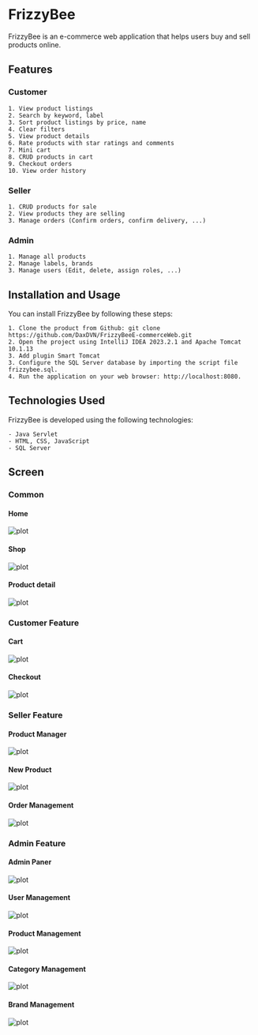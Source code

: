 # FrizzyBee
FrizzyBee is an e-commerce web application that helps users buy and sell products online.
## Features
### Customer

    1. View product listings
    2. Search by keyword, label
    3. Sort product listings by price, name
    4. Clear filters
    5. View product details
    6. Rate products with star ratings and comments
    7. Mini cart
    8. CRUD products in cart
    9. Checkout orders
    10. View order history

### Seller

    1. CRUD products for sale
    2. View products they are selling
    3. Manage orders (Confirm orders, confirm delivery, ...)

### Admin

    1. Manage all products
    2. Manage labels, brands
    3. Manage users (Edit, delete, assign roles, ...)

## Installation and Usage

You can install FrizzyBee by following these steps:

    1. Clone the product from Github: git clone https://github.com/DaxDVN/FrizzyBeeE-commerceWeb.git
    2. Open the project using IntelliJ IDEA 2023.2.1 and Apache Tomcat 10.1.13
    3. Add plugin Smart Tomcat
    3. Configure the SQL Server database by importing the script file frizzybee.sql.
    4. Run the application on your web browser: http://localhost:8080.

## Technologies Used

FrizzyBee is developed using the following technologies:

    - Java Servlet
    - HTML, CSS, JavaScript
    - SQL Server

## Screen
### Common
#### Home
![plot](./src/main/webapp/uploads/home-page.png)
#### Shop
![plot](./src/main/webapp/uploads/shop-page.png)
#### Product detail
![plot](./src/main/webapp/uploads/product-detail-page.png)

### Customer Feature
#### Cart
![plot](./src/main/webapp/uploads/cart-page.png)
#### Checkout
![plot](./src/main/webapp/uploads/checkout-page.png)

### Seller Feature
#### Product Manager
![plot](./src/main/webapp/uploads/product-manager-for-seller.png)
#### New Product
![plot](./src/main/webapp/uploads/add-product-for-seller.png)
#### Order Management
![plot](./src/main/webapp/uploads/order-management.png)

### Admin Feature
#### Admin Paner
![plot](./src/main/webapp/uploads/admin-panel-page.png)
#### User Management
![plot](./src/main/webapp/uploads/user-management-page.png)
#### Product Management
![plot](./src/main/webapp/uploads/product-management-for-admin.png)
#### Category Management
![plot](./src/main/webapp/uploads/category-for-admin.png)
#### Brand Management
![plot](./src/main/webapp/uploads/brand-for-admin.png)


